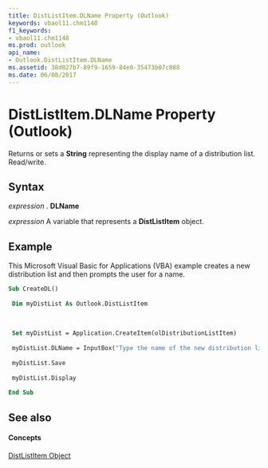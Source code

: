 ```yaml
---
title: DistListItem.DLName Property (Outlook)
keywords: vbaol11.chm1148
f1_keywords:
- vbaol11.chm1148
ms.prod: outlook
api_name:
- Outlook.DistListItem.DLName
ms.assetid: 38d027b7-89f9-1659-84e0-35473b07c088
ms.date: 06/08/2017
---
```



# DistListItem.DLName Property (Outlook)

Returns or sets a **String** representing the display name of a distribution list. Read/write.


## Syntax

 _expression_ . **DLName**

 _expression_ A variable that represents a **DistListItem** object.


## Example

This Microsoft Visual Basic for Applications (VBA) example creates a new distribution list and then prompts the user for a name.


```vb
Sub CreateDL() 
 
 Dim myDistList As Outlook.DistListItem 
 
 
 
 Set myDistList = Application.CreateItem(olDistributionListItem) 
 
 myDistList.DLName = InputBox("Type the name of the new distribution list.") 
 
 myDistList.Save 
 
 myDistList.Display 
 
End Sub
```


## See also


#### Concepts


[DistListItem Object](distlistitem-object-outlook.md)

